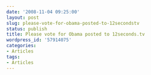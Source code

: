 ```yaml
---
date: '2008-11-04 09:25:00'
layout: post
slug: please-vote-for-obama-posted-to-12secondstv
status: publish
title: Please vote for Obama posted to 12seconds.tv
wordpress_id: '57914075'
categories:
- Articles
tags:
- Articles
---
```



